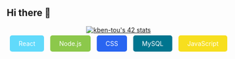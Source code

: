 ## Hi there 👋
<p align="center">
  <a href="https://github.com/oakoudad/badge42">
    <img src="https://badge.mediaplus.ma/binary/kben-tou" alt="kben-tou's 42 stats" />
  </a>
</p>
<p align="center">
  <span style="background-color:#61DAFB; color:white; padding:10px 20px; margin:5px; border-radius:5px;">React</span>
  <span style="background-color:#8CC84B; color:white; padding:10px 20px; margin:5px; border-radius:5px;">Node.js</span>
  <span style="background-color:#2965F1; color:white; padding:10px 20px; margin:5px; border-radius:5px;">CSS</span>
  <span style="background-color:#00758F; color:white; padding:10px 20px; margin:5px; border-radius:5px;">MySQL</span>
  <span style="background-color:#F7DF1E; color:white; padding:10px 20px; margin:5px; border-radius:5px;">JavaScript</span>
</p>
